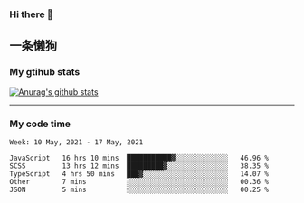 ### Hi there 👋

## 一条懒狗
<!--
**kiss-me-quickly/kiss-me-quickly** is a ✨ _special_ ✨ repository because its `README.md` (this file) appears on your GitHub profile.

Here are some ideas to get you started:

- 🔭 I’m currently working on ...
- 🌱 I’m currently learning ...
- 👯 I’m looking to collaborate on ...
- 🤔 I’m looking for help with ...
- 💬 Ask me about ...
- 📫 How to reach me: ...
- 😄 Pronouns: ...
- ⚡ Fun fact: ...
-->


### My gtihub stats

[![Anurag's github stats](https://github-readme-stats.vercel.app/api?username=kiss-me-quickly)](https://github.com/anuraghazra/github-readme-stats)

***

### My code time

<!--START_SECTION:waka-->
```text
Week: 10 May, 2021 - 17 May, 2021

JavaScript   16 hrs 10 mins  ███████████▓░░░░░░░░░░░░░   46.96 % 
SCSS         13 hrs 12 mins  █████████▓░░░░░░░░░░░░░░░   38.35 % 
TypeScript   4 hrs 50 mins   ███▓░░░░░░░░░░░░░░░░░░░░░   14.07 % 
Other        7 mins          ░░░░░░░░░░░░░░░░░░░░░░░░░   00.36 % 
JSON         5 mins          ░░░░░░░░░░░░░░░░░░░░░░░░░   00.25 % 
```
<!--END_SECTION:waka-->

